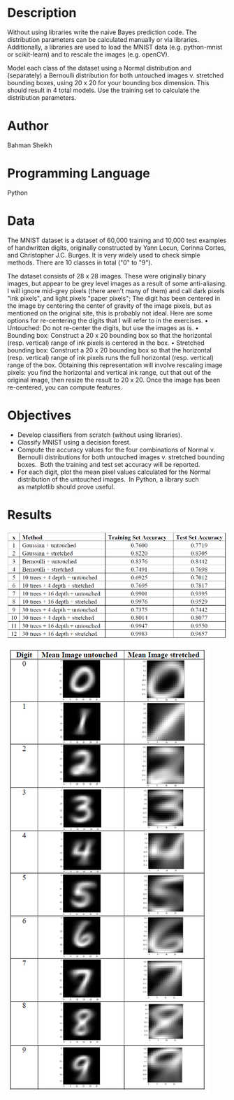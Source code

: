 # Description
Without using libraries write the naive Bayes prediction code.
The distribution parameters can be calculated manually or via libraries.  Additionally, a libraries are used to load the MNIST data (e.g. python-mnist or scikit-learn) and to rescale the images (e.g. openCV).

Model each class of the dataset using a Normal distribution and (separately) a Bernoulli distribution for both untouched images v. stretched bounding boxes, using 20 x 20 for your bounding box dimension.  This should result in 4 total models.  Use the training set to calculate the distribution parameters.

# Author
Bahman Sheikh

# Programming Language
Python

# Data
The MNIST dataset is a dataset of 60,000 training and 10,000 test examples of handwritten digits, originally constructed by Yann Lecun, Corinna Cortes, and Christopher J.C. Burges. It is very widely used to check simple methods. There are 10 classes in total ("0" to "9"). 

The dataset consists of 28 x 28 images. These were originally binary images, but appear to be grey level images as a result of some anti-aliasing. I will ignore mid-grey pixels (there aren't many of them) and call dark pixels "ink pixels", and light pixels "paper pixels"; The digit has been centered in the image by centering the center of gravity of the image pixels, but as mentioned on the original site, this is probably not ideal. Here are some options for re-centering the digits that I will refer to in the exercises.
	• Untouched: Do not re-center the digits, but use the images as is.
	• Bounding box: Construct a 20 x 20 bounding box so that the horizontal (resp. vertical) range of ink pixels is centered in the box.
	• Stretched bounding box: Construct a 20 x 20 bounding box so that the horizontal (resp. vertical) range of ink pixels runs the full horizontal (resp. vertical) range of the box. Obtaining this representation will involve rescaling image pixels: you find the horizontal and vertical ink range, cut that out of the original image, then resize the result to 20 x 20. Once the image has been re-centered, you can compute features.

# Objectives
- Develop classifiers from scratch (without using libraries).
- Classify MNIST using a decision forest.
- Compute the accuracy values for the four combinations of Normal v. Bernoulli distributions for both untouched images v. stretched bounding boxes.  Both the training and test set accuracy will be reported.
- For each digit, plot the mean pixel values calculated for the Normal distribution of the untouched images.  In Python, a library such as matplotlib should prove useful.

# Results
![GitHub Logo](/MNIST%20Image%20Classification/IMG/1.png)

![GitHub Logo](/MNIST%20Image%20Classification/IMG/2.png)
